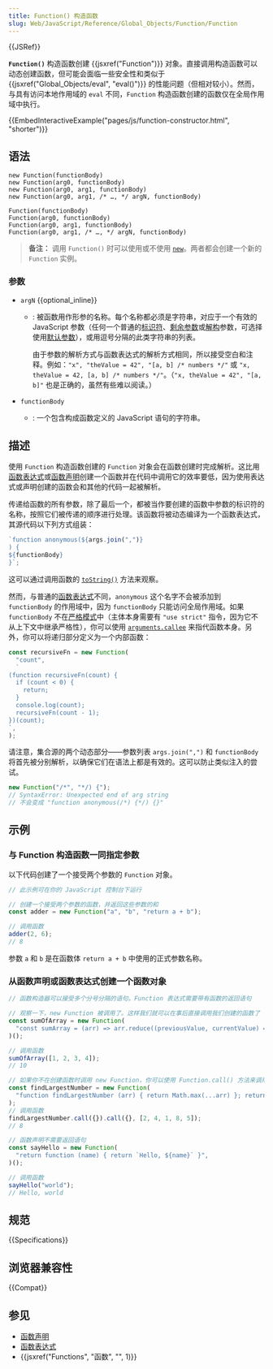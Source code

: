 ```yaml
---
title: Function() 构造函数
slug: Web/JavaScript/Reference/Global_Objects/Function/Function
---
```


{{JSRef}}

**`Function()`** 构造函数创建 {{jsxref("Function")}} 对象。直接调用构造函数可以动态创建函数，但可能会面临一些安全性和类似于 {{jsxref("Global_Objects/eval", "eval()")}} 的性能问题（但相对较小）。然而，与具有访问本地作用域的 `eval` 不同，`Function` 构造函数创建的函数仅在全局作用域中执行。

{{EmbedInteractiveExample("pages/js/function-constructor.html", "shorter")}}

## 语法

```js-nolint
new Function(functionBody)
new Function(arg0, functionBody)
new Function(arg0, arg1, functionBody)
new Function(arg0, arg1, /* …, */ argN, functionBody)

Function(functionBody)
Function(arg0, functionBody)
Function(arg0, arg1, functionBody)
Function(arg0, arg1, /* …, */ argN, functionBody)
```

> **备注：** 调用 `Function()` 时可以使用或不使用 [`new`](/zh-CN/docs/Web/JavaScript/Reference/Operators/new)。两者都会创建一个新的 `Function` 实例。

### 参数

- `argN` {{optional_inline}}

  - : 被函数用作形参的名称。每个名称都必须是字符串，对应于一个有效的 JavaScript 参数（任何一个普通的[标识符](/zh-CN/docs/Glossary/Identifier)、[剩余参数](/zh-CN/docs/Web/JavaScript/Reference/Functions/rest_parameters)或[解构](/zh-CN/docs/Web/JavaScript/Reference/Operators/Destructuring_assignment)参数，可选择使用[默认参数](/zh-CN/docs/Web/JavaScript/Reference/Functions/Default_parameters)），或用逗号分隔的此类字符串的列表。

    由于参数的解析方式与函数表达式的解析方式相同，所以接受空白和注释。例如：`"x", "theValue = 42", "[a, b] /* numbers */"` 或 `"x, theValue = 42, [a, b] /* numbers */"`。（`"x, theValue = 42", "[a, b]"` 也是正确的，虽然有些难以阅读。）

- `functionBody`
  - : 一个包含构成函数定义的 JavaScript 语句的字符串。

## 描述

使用 `Function` 构造函数创建的 `Function` 对象会在函数创建时完成解析。这比用[函数表达式](/zh-CN/docs/Web/JavaScript/Reference/Operators/function)或[函数声明](/zh-CN/docs/Web/JavaScript/Reference/Statements/function)创建一个函数并在代码中调用它的效率要低，因为使用表达式或声明创建的函数会和其他的代码一起被解析。

传递给函数的所有参数，除了最后一个，都被当作要创建的函数中参数的标识符的名称，按照它们被传递的顺序进行处理。该函数将被动态编译为一个函数表达式，其源代码以下列方式组装：

```js
`function anonymous(${args.join(",")}
) {
${functionBody}
}`;
```

这可以通过调用函数的 [`toString()`](/zh-CN/docs/Web/JavaScript/Reference/Global_Objects/Function/toString) 方法来观察。

然而，与普通的[函数表达式](/zh-CN/docs/Web/JavaScript/Reference/Operators/function)不同，`anonymous` 这个名字不会被添加到 `functionBody` 的作用域中，因为 `functionBody` 只能访问全局作用域。如果 `functionBody` 不在[严格模式](/zh-CN/docs/Web/JavaScript/Reference/Strict_mode)中（主体本身需要有 `"use strict"` 指令，因为它不从上下文中继承严格性），你可以使用 [`arguments.callee`](/zh-CN/docs/Web/JavaScript/Reference/Functions/arguments/callee) 来指代函数本身。另外，你可以将递归部分定义为一个内部函数：

```js
const recursiveFn = new Function(
  "count",
  `
(function recursiveFn(count) {
  if (count < 0) {
    return;
  }
  console.log(count);
  recursiveFn(count - 1);
})(count);
`,
);
```

请注意，集合源的两个动态部分——参数列表 `args.join(",")` 和 `functionBody` 将首先被分别解析，以确保它们在语法上都是有效的。这可以防止类似注入的尝试。

```js
new Function("/*", "*/) {");
// SyntaxError: Unexpected end of arg string
// 不会变成 "function anonymous(/*) {*/) {}"
```

## 示例

### 与 Function 构造函数一同指定参数

以下代码创建了一个接受两个参数的 `Function` 对象。

```js
// 此示例可在你的 JavaScript 控制台下运行

// 创建一个接受两个参数的函数，并返回这些参数的和
const adder = new Function("a", "b", "return a + b");

// 调用函数
adder(2, 6);
// 8
```

参数 `a` 和 `b` 是在函数体 `return a + b` 中使用的正式参数名称。

### 从函数声明或函数表达式创建一个函数对象

```js
// 函数构造器可以接受多个分号分隔的语句。Function 表达式需要带有函数的返回语句

// 观察一下，new Function 被调用了。这样我们就可以在事后直接调用我们创建的函数了
const sumOfArray = new Function(
  "const sumArray = (arr) => arr.reduce((previousValue, currentValue) => previousValue + currentValue); return sumArray",
)();

// 调用函数
sumOfArray([1, 2, 3, 4]);
// 10

// 如果你不在创建函数时调用 new Function，你可以使用 Function.call() 方法来调用它
const findLargestNumber = new Function(
  "function findLargestNumber (arr) { return Math.max(...arr) }; return findLargestNumber",
);
// 调用函数
findLargestNumber.call({}).call({}, [2, 4, 1, 8, 5]);
// 8

// 函数声明不需要返回语句
const sayHello = new Function(
  "return function (name) { return `Hello, ${name}` }",
)();

// 调用函数
sayHello("world");
// Hello, world
```

## 规范

{{Specifications}}

## 浏览器兼容性

{{Compat}}

## 参见

- [函数声明](/zh-CN/docs/Web/JavaScript/Reference/Statements/function)
- [函数表达式](/zh-CN/docs/Web/JavaScript/Reference/Operators/function)
- {{jsxref("Functions", "函数", "", 1)}}
